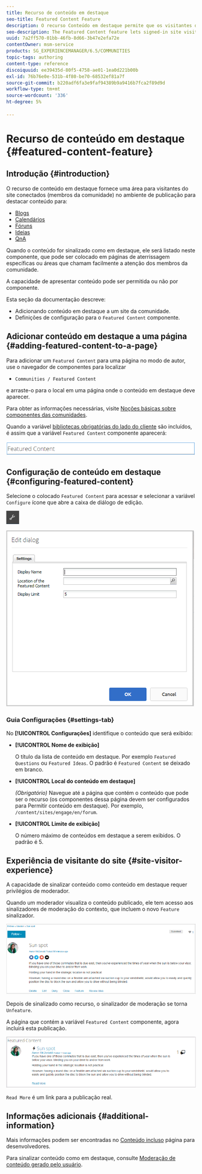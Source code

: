 ```yaml
---
title: Recurso de conteúdo em destaque
seo-title: Featured Content Feature
description: O recurso Conteúdo em destaque permite que os visitantes do site conectados destaquem o conteúdo
seo-description: The Featured Content feature lets signed-in site visitors highlight content
uuid: 7a2ff570-01bb-46fb-8d66-3b47e2efa72e
contentOwner: msm-service
products: SG_EXPERIENCEMANAGER/6.5/COMMUNITIES
topic-tags: authoring
content-type: reference
discoiquuid: ee39435d-80f5-4758-ae01-1ea0d221b00b
exl-id: 76b76e0e-531b-4f80-be70-68532ef81a7f
source-git-commit: b220adf6fa3e9faf94389b9a9416b7fca2f89d9d
workflow-type: tm+mt
source-wordcount: '336'
ht-degree: 5%

---
```


# Recurso de conteúdo em destaque {#featured-content-feature}

## Introdução {#introduction}

O recurso de conteúdo em destaque fornece uma área para visitantes do site conectados (membros da comunidade) no ambiente de publicação para destacar conteúdo para:

* [Blogs](blog-feature.md)
* [Calendários](calendar.md)
* [Fóruns](forum.md)
* [Ideias](ideation-feature.md)
* [QnA](working-with-qna.md)

Quando o conteúdo for sinalizado como em destaque, ele será listado neste componente, que pode ser colocado em páginas de aterrissagem específicas ou áreas que chamam facilmente a atenção dos membros da comunidade.

A capacidade de apresentar conteúdo pode ser permitida ou não por componente.

Esta seção da documentação descreve:

* Adicionando conteúdo em destaque a um site da comunidade.
* Definições de configuração para o `Featured Content` componente.

## Adicionar conteúdo em destaque a uma página {#adding-featured-content-to-a-page}

Para adicionar um `Featured Content` para uma página no modo de autor, use o navegador de componentes para localizar

* `Communities / Featured Content`

e arraste-o para o local em uma página onde o conteúdo em destaque deve aparecer.

Para obter as informações necessárias, visite [Noções básicas sobre componentes das comunidades](basics.md).

Quando a variável [bibliotecas obrigatórias do lado do cliente](essentials-featured.md#essentials-for-client-side) são incluídos, é assim que a variável `Featured Content` componente aparecerá:

![featuredcontent](assets/featuredcontent.png)

## Configuração de conteúdo em destaque {#configuring-featured-content}

Selecione o colocado `Featured Content` para acessar e selecionar a variável `Configure` ícone que abre a caixa de diálogo de edição.

![configure-new](assets/configure-new.png)

![featuredcontent1](assets/featuredcontent1.png)

### Guia Configurações {#settings-tab}

No **[!UICONTROL Configurações]** identifique o conteúdo que será exibido:

* **[!UICONTROL Nome de exibição]**

   O título da lista de conteúdo em destaque. Por exemplo `Featured Questions` ou `Featured Ideas`. O padrão é `Featured Content` se deixado em branco.

* **[!UICONTROL Local do conteúdo em destaque]**

   *(Obrigatório)* Navegue até a página que contém o conteúdo que pode ser o recurso (os componentes dessa página devem ser configurados para Permitir conteúdo em destaque). Por exemplo, `/content/sites/engage/en/forum`.

* **[!UICONTROL Limite de exibição]**

   O número máximo de conteúdos em destaque a serem exibidos. O padrão é 5.

## Experiência de visitante do site {#site-visitor-experience}

A capacidade de sinalizar conteúdo como conteúdo em destaque requer privilégios de moderador.

Quando um moderador visualiza o conteúdo publicado, ele tem acesso aos sinalizadores de moderação do contexto, que incluem o novo `Feature` sinalizador.

![site-visitor-experience](assets/site-visitor-experience.png)

Depois de sinalizado como recurso, o sinalizador de moderação se torna `Unfeature`.

A página que contém a variável `Featured Content` componente, agora incluirá esta publicação.

![site-visitor-experience1](assets/site-visitor-experience1.png)

`Read More` é um link para a publicação real.

## Informações adicionais {#additional-information}

Mais informações podem ser encontradas no [Conteúdo incluso](essentials-featured.md) página para desenvolvedores.

Para sinalizar conteúdo como em destaque, consulte [Moderação de conteúdo gerado pelo usuário](moderate-ugc.md).
